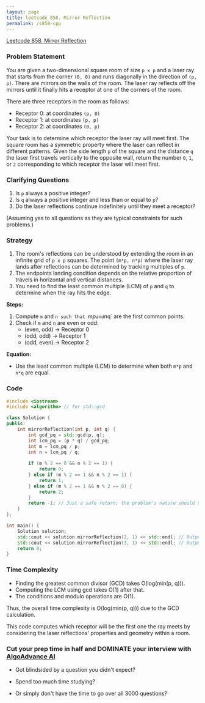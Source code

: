 ```yaml
---
layout: page
title: leetcode 858. Mirror Reflection
permalink: /s858-cpp
---
```

[Leetcode 858. Mirror Reflection](https://algoadvance.github.io/algoadvance/l858)
### Problem Statement

You are given a two-dimensional square room of size `p x p` and a laser ray that starts from the corner `(0, 0)` and runs diagonally in the direction of `(p, p)`. There are mirrors on the walls of the room. The laser ray reflects off the mirrors until it finally hits a receptor at one of the corners of the room.

There are three receptors in the room as follows:
- Receptor 0: at coordinates `(p, 0)`
- Receptor 1: at coordinates `(p, p)`
- Receptor 2: at coordinates `(0, p)`

Your task is to determine which receptor the laser ray will meet first. The square room has a symmetric property where the laser can reflect in different patterns. Given the side length `p` of the square and the distance `q` the laser first travels vertically to the opposite wall, return the number `0`, `1`, or `2` corresponding to which receptor the laser will meet first.

### Clarifying Questions
1. Is `p` always a positive integer?
2. Is `q` always a positive integer and less than or equal to `p`?
3. Do the laser reflections continue indefinitely until they meet a receptor?

(Assuming yes to all questions as they are typical constraints for such problems.)

### Strategy
1. The room's reflections can be understood by extending the room in an infinite grid of `p x p` squares. The point `(m*p, n*p)` where the laser ray lands after reflections can be determined by tracking multiples of `p`.
2. The endpoints landing condition depends on the relative proportion of travels in horizontal and vertical distances.
3. You need to find the least common multiple (LCM) of `p` and `q` to determine when the ray hits the edge.

**Steps:**
1. Compute `m` and `n such that `m*p` and `n*q` are the first common points.
2. Check if `m` and `n` are even or odd:
   - (even, odd) -> Receptor 0
   - (odd, odd) -> Receptor 1
   - (odd, even) -> Receptor 2

**Equation:**
- Use the least common multiple (LCM) to determine when both `m*p` and `n*q` are equal. 

### Code

```cpp
#include <iostream>
#include <algorithm> // for std::gcd

class Solution {
public:
    int mirrorReflection(int p, int q) {
        int gcd_pq = std::gcd(p, q);
        int lcm_pq = (p * q) / gcd_pq;
        int m = lcm_pq / p;
        int n = lcm_pq / q;
        
        if (m % 2 == 0 && n % 2 == 1) {
            return 0;
        } else if (m % 2 == 1 && n % 2 == 1) {
            return 1;
        } else if (m % 2 == 1 && n % 2 == 0) {
            return 2;
        }
        return -1; // Just a safe return; the problem's nature should never hit this case.
    }
};

int main() {
    Solution solution;
    std::cout << solution.mirrorReflection(2, 1) << std::endl; // Output: 2
    std::cout << solution.mirrorReflection(3, 1) << std::endl; // Output: 1
    return 0;
}
```

### Time Complexity
- Finding the greatest common divisor (GCD) takes O(log(min(p, q))).
- Computing the LCM using gcd takes O(1) after that.
- The conditions and modulo operations are O(1).

Thus, the overall time complexity is O(log(min(p, q))) due to the GCD calculation.

This code computes which receptor will be the first one the ray meets by considering the laser reflections' properties and geometry within a room.


### Cut your prep time in half and DOMINATE your interview with [AlgoAdvance AI](https://algoAdvance.com)

- Got blindsided by a question you didn't expect?

- Spend too much time studying?

- Or simply don't have the time to go over all 3000 questions?

